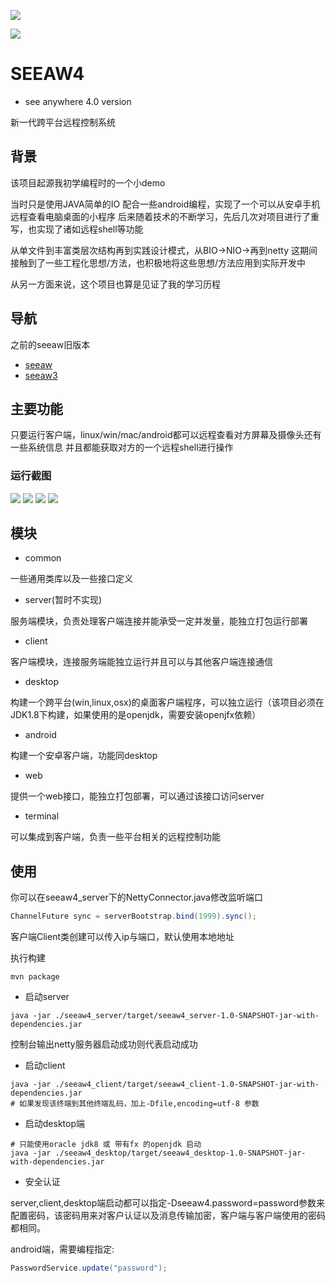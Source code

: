 
![](https://github.com/0xcaffebabe/seeaw4/workflows/Java%20CI/badge.svg)

![](https://img.shields.io/badge/JDK-1.8-green)

# SEEAW4

- see anywhere 4.0 version

新一代跨平台远程控制系统

## 背景

该项目起源我初学编程时的一个小demo

当时只是使用JAVA简单的IO 配合一些android编程，实现了一个可以从安卓手机远程查看电脑桌面的小程序
后来随着技术的不断学习，先后几次对项目进行了重写，也实现了诸如远程shell等功能

从单文件到丰富类层次结构再到实践设计模式，从BIO->NIO->再到netty
这期间接触到了一些工程化思想/方法，也积极地将这些思想/方法应用到实际开发中

从另一方面来说，这个项目也算是见证了我的学习历程

## 导航

之前的seeaw旧版本

- [seeaw](https://github.com/0xcaffebabe/seeaw)
- [seeaw3](https://github.com/0xcaffebabe/seeaw3-server-control)

## 主要功能

只要运行客户端，linux/win/mac/android都可以远程查看对方屏幕及摄像头还有一些系统信息
并且都能获取对方的一个远程shell进行操作

### 运行截图

![](./asset/1.jpg)
![](./asset/2.jpg)
![](./asset/3.png)
![](./asset/4.png)

## 模块

- common

一些通用类库以及一些接口定义

- server(暂时不实现)

服务端模块，负责处理客户端连接并能承受一定并发量，能独立打包运行部署

- client

客户端模块，连接服务端能独立运行并且可以与其他客户端连接通信

- desktop

构建一个跨平台(win,linux,osx)的桌面客户端程序，可以独立运行（该项目必须在JDK1.8下构建，如果使用的是openjdk，需要安装openjfx依赖）

- android

构建一个安卓客户端，功能同desktop

- web

提供一个web接口，能独立打包部署，可以通过该接口访问server

- terminal

可以集成到客户端，负责一些平台相关的远程控制功能

## 使用

你可以在seeaw4_server下的NettyConnector.java修改监听端口

```java
ChannelFuture sync = serverBootstrap.bind(1999).sync();
```

客户端Client类创建可以传入ip与端口，默认使用本地地址

执行构建

```shell script
mvn package
```

- 启动server

```shell script
java -jar ./seeaw4_server/target/seeaw4_server-1.0-SNAPSHOT-jar-with-dependencies.jar
```

控制台输出netty服务器启动成功则代表启动成功

- 启动client

```shell script
java -jar ./seeaw4_client/target/seeaw4_client-1.0-SNAPSHOT-jar-with-dependencies.jar
# 如果发现该终端到其他终端乱码，加上-Dfile,encoding=utf-8 参数
```

- 启动desktop端

```shell script
# 只能使用oracle jdk8 或 带有fx 的openjdk 启动 
java -jar ./seeaw4_desktop/target/seeaw4_desktop-1.0-SNAPSHOT-jar-with-dependencies.jar
```

- 安全认证

server,client,desktop端启动都可以指定-Dseeaw4.password=password参数来配置密码，该密码用来对客户认证以及消息传输加密，客户端与客户端使用的密码都相同。

android端，需要编程指定:

```java
PasswordService.update("password");
```












